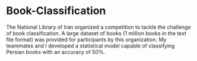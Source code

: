 # Book-Classification

The National Library of Iran organized a competition to tackle the challenge of book classification. A large dataset of books (1 million books in the text file format) was provided for participants by this organization. My teammates and I developed a statistical model capable of classifying Persian books with an accuracy of 50%.
